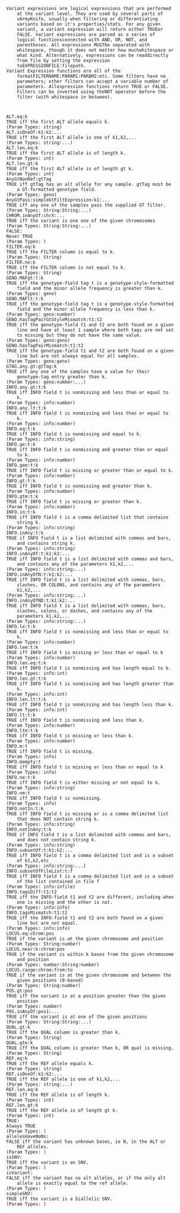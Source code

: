     Variant expressions are logical expressions that are performed 
        at the variant level. They are used by several parts of 
        vArmyKnife, usually when filtering or differentiating 
        variants based on it's properties/stats. For any given 
        variant, a variant expression will return either TRUEor 
        FALSE. Variant expressions are parsed as a series of 
        logical functionsconnected with AND, OR, NOT, and 
        parentheses. All expressions MUSTbe separated with 
        whitespace, though it does not matter how muchwhitespace or 
        what kind. Alternatively, expressions can be readdirectly 
        from file by setting the expression 
        toEXPRESSIONFILE:filepath.
    Variant Expression functions are all of the 
        formatFILTERNAME:PARAM1:PARAM2:etc. Some filters have no 
        parameters; other filters can accept a variable number of 
        parameters. Allexpression functions return TRUE or FALSE. 
        Filters can be inverted using theNOT operator before the 
        filter (with whitespace in between).

# 

    
    ALT.eq:k
    TRUE iff the first ALT allele equals k.
    (Param Types: string)
    ALT.isOneOf:k1:k2:...
    TRUE iff the first ALT allele is one of k1,k2,...
    (Param Types: string:...)
    ALT.len.eq:k
    TRUE iff the first ALT allele is of length k.
    (Param Types: int)
    ALT.len.gt:k
    TRUE iff the first ALT allele is of length gt k.
    (Param Types: int)
    AnyGtNonRef:gtTag
    TRUE iff gtTag has an alt allele for any sample. gtTag must be 
        a GT-formatted genotype field.
    (Param Types: geno)
    AnyGtPass:simpleGtFiltExpression:k1:...
    TRUE iff any one of the samples pass the supplied GT filter.
    (Param Types: String:String:...)
    CHROM.inAnyOf:chrX:...
    TRUE iff the variant is one one of the given chromosomes
    (Param Types: String:String:...)
    FALSE:
    Never TRUE
    (Param Types: )
    FILTER.eq:k
    TRUE iff the FILTER column is equal to k.
    (Param Types: String)
    FILTER.ne:k
    TRUE iff the FILTER column is not equal to k.
    (Param Types: String)
    GENO.MAFgt:t:k
    TRUE iff the genotype-field tag t is a genotype-style-formatted 
        field and the minor allele frequency is greater than k.
    (Param Types: geno)
    GENO.MAFlt:t:k
    TRUE iff the genotype-field tag t is a genotype-style-formatted 
        field and the minor allele frequency is less than k.
    (Param Types: geno:number)
    GENO.hasTagPairGtStyleMismatch:t1:t2
    TRUE iff the genotype-field t1 and t2 are both found on a given 
        line and have at least 1 sample where both tags are not set 
        to missing but they do not have the same value.
    (Param Types: geno:geno)
    GENO.hasTagPairMismatch:t1:t2
    TRUE iff the genotype-field t1 and t2 are both found on a given 
        line but are not always equal for all samples.
    (Param Types: geno:geno)
    GTAG.any.gt:gtTag:k
    TRUE iff any one of the samples have a value for their 
        genotype-tag entry greater than k.
    (Param Types: geno:number:...)
    INFO.any.gt:t:k
    TRUE iff INFO field t is nonmissing and less than or equal to 
        k.
    (Param Types: info:number)
    INFO.any.lt:t:k
    TRUE iff INFO field t is nonmissing and less than or equal to 
        k.
    (Param Types: info:number)
    INFO.eq:t:k
    TRUE iff INFO field t is nonmissing and equal to k.
    (Param Types: info:string)
    INFO.ge:t:k
    TRUE iff INFO field t is nonmissing and greater than or equal 
        to k.
    (Param Types: info:number)
    INFO.gem:t:k
    TRUE iff INFO field t is missing or greater than or equal to k.
    (Param Types: info:number)
    INFO.gt:t:k
    TRUE iff INFO field t is nonmissing and greater than k.
    (Param Types: info:number)
    INFO.gtm:t:k
    TRUE iff INFO field t is missing or greater than k.
    (Param Types: info:number)
    INFO.in:t:k
    TRUE iff INFO field t is a comma delimited list that contains 
        string k.
    (Param Types: info:string)
    INFO.inAny:t:k
    TRUE if INFO field t is a list delimited with commas and bars, 
        and contains string k.
    (Param Types: info:string)
    INFO.inAnyOf:t:k1:k2:...
    TRUE iff INFO field t is a list delimited with commas and bars, 
        and contains any of the parameters k1,k2,...
    (Param Types: info:string:...)
    INFO.inAnyOfN:t:k1:k2:...
    TRUE iff INFO field t is a list delimited with commas, bars, 
        slashes, OR COLONS, and contains any of the parameters 
        k1,k2,...
    (Param Types: info:string:...)
    INFO.inAnyOfND:t:k1:k2:...
    TRUE iff INFO field t is a list delimited with commas, bars, 
        slashes, colons, or dashes, and contains any of the 
        parameters k1,k2,...
    (Param Types: info:string:...)
    INFO.le:t:k
    TRUE iff INFO field t is nonmissing and less than or equal to 
        k.
    (Param Types: info:number)
    INFO.lem:t:k
    TRUE iff INFO field t is missing or less than or equal to k
    (Param Types: info:number)
    INFO.len.eq:t:k
    TRUE iff INFO field t is nonmissing and has length equal to k.
    (Param Types: info:int)
    INFO.len.gt:t:k
    TRUE iff INFO field t is nonmissing and has length greater than 
        k.
    (Param Types: info:int)
    INFO.len.lt:t:k
    TRUE iff INFO field t is nonmissing and has length less than k.
    (Param Types: info:int)
    INFO.lt:t:k
    TRUE iff INFO field t is nonmissing and less than k.
    (Param Types: info:number)
    INFO.ltm:t:k
    TRUE iff INFO field t is missing or less than k.
    (Param Types: info:number)
    INFO.m:t
    TRUE iff INFO field t is missing.
    (Param Types: info)
    INFO.mempty:t
    TRUE iff INFO field t is missing or less than or equal to k
    (Param Types: info)
    INFO.ne:t:k
    TRUE iff INFO field t is either missing or not equal to k.
    (Param Types: info:string)
    INFO.nm:t
    TRUE iff INFO field t is nonmissing.
    (Param Types: info)
    INFO.notIn:t:k
    TRUE iff INFO field t is missing or is a comma delimited list 
        that does NOT contain string k.
    (Param Types: info:string)
    INFO.notInAny:t:k
    TRUE if INFO field t is a list delimited with commas and bars, 
        and does not contain string k.
    (Param Types: info:string)
    INFO.subsetOf:t:k1:k2:...
    TRUE iff INFO field t is a comma delimited list and is a subset 
        of k1,k2,etc
    (Param Types: info:string:...)
    INFO.subsetOfFileList:t:f
    TRUE iff INFO field t is a comma delimited list and is a subset 
        of the list contained in file f
    (Param Types: info:infile)
    INFO.tagsDiff:t1:t2
    TRUE iff the INFO-field t1 and t2 are different, including when 
        one is missing and the other is not.
    (Param Types: info:info)
    INFO.tagsMismatch:t1:t2
    TRUE iff the INFO-field t1 and t2 are both found on a given 
        line but are not equal.
    (Param Types: info:info)
    LOCUS.eq:chrom:pos
    TRUE if the variant is at the given chromosome and position
    (Param Types: String:number)
    LOCUS.near:k:chrom:pos
    TRUE if the variant is within k bases from the given chromosome 
        and position
    (Param Types: number:String:number)
    LOCUS.range:chrom:from:to
    TRUE if the variant is at the given chromosome and between the 
        given positions (0-based)
    (Param Types: String:number)
    POS.gt:pos
    TRUE iff the variant is at a position greater than the given 
        position
    (Param Types: number)
    POS.inAnyOf:pos1:...
    TRUE iff the variant is at one of the given positions
    (Param Types: String:String:...)
    QUAL.gt:k
    TRUE iff the QUAL column is greater than k.
    (Param Types: String)
    QUAL.gtm:k
    TRUE iff the QUAL column is greater than k, OR qual is missing.
    (Param Types: String)
    REF.eq:k
    TRUE iff the REF allele equals k.
    (Param Types: string)
    REF.isOneOf:k1:k2:...
    TRUE iff the REF allele is one of k1,k2,...
    (Param Types: string:...)
    REF.len.eq:k
    TRUE iff the REF allele is of length k.
    (Param Types: int)
    REF.len.gt:k
    TRUE iff the REF allele is of length gt k.
    (Param Types: int)
    TRUE:
    Always TRUE
    (Param Types: )
    allelesHaveNoNs:
    FALSE iff the variant has unknown bases, ie N, in the ALT or 
        REF alleles.
    (Param Types: )
    isSNV:
    TRUE iff the variant is an SNV.
    (Param Types: )
    isVariant:
    FALSE iff the variant has no alt alleles, or if the only alt 
        allele is exactly equal to the ref allele.
    (Param Types: )
    simpleSNV:
    TRUE iff the variant is a biallelic SNV.
    (Param Types: )